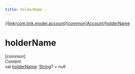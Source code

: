 ```yaml
---
title: holderName -
---
```

//[link](../../index.md)/[com.tink.model.account](../index.md)/[[common]Account](index.md)/[holderName](holder-name.md)



# holderName  
[common]  
Content  
val [holderName](holder-name.md): [String](https://kotlinlang.org/api/latest/jvm/stdlib/kotlin/-string/index.html)? = null  



